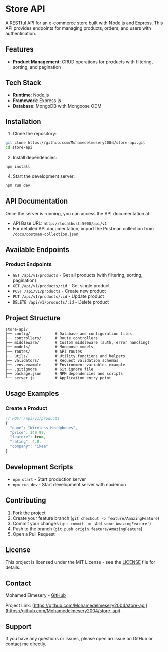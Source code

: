# Store API

A RESTful API for an e-commerce store built with Node.js and Express. This API provides endpoints for managing products, orders, and users with authentication.

## Features

- **Product Management**: CRUD operations for products with filtering, sorting, and pagination


## Tech Stack

- **Runtime**: Node.js
- **Framework**: Express.js
- **Database**: MongoDB with Mongoose ODM

## Installation

1. Clone the repository:
```bash
git clone https://github.com/Mohamedelmesery2004/store-api.git
cd store-api
```

2. Install dependencies:
```bash
npm install
```

4. Start the development server:
```bash
npm run dev
```

## API Documentation

Once the server is running, you can access the API documentation at:
- API Base URL: `http://localhost:5000/api/v1`
- For detailed API documentation, import the Postman collection from `/docs/postman-collection.json`

## Available Endpoints


### Product Endpoints
- `GET /api/v1/products` - Get all products (with filtering, sorting, pagination)
- `GET /api/v1/products/:id` - Get single product
- `POST /api/v1/products` - Create new product 
- `PUT /api/v1/products/:id` - Update product 
- `DELETE /api/v1/products/:id` - Delete product 




## Project Structure

```
store-api/
├── config/           # Database and configuration files
├── controllers/      # Route controllers
├── middleware/       # Custom middleware (auth, error handling)
├── models/           # Mongoose models
├── routes/           # API routes
├── utils/            # Utility functions and helpers
├── validators/       # Request validation schemas
├── .env.example      # Environment variables example
├── .gitignore        # Git ignore file
├── package.json      # NPM dependencies and scripts
└── server.js         # Application entry point
```

## Usage Examples


### Create a Product 
```javascript
// POST /api/v1/products
{
  "name": "Wireless Headphones",
  "price": 149.99,
  "feature": true,
  "rating": 4.8,
  "company": "ikea"
}

```


## Development Scripts

- `npm start` - Start production server
- `npm run dev` - Start development server with nodemon


## Contributing

1. Fork the project
2. Create your feature branch (`git checkout -b feature/AmazingFeature`)
3. Commit your changes (`git commit -m 'Add some AmazingFeature'`)
4. Push to the branch (`git push origin feature/AmazingFeature`)
5. Open a Pull Request

## License

This project is licensed under the MIT License - see the [LICENSE](LICENSE) file for details.

## Contact

Mohamed Elmesery - [GitHub](https://github.com/Mohamedelmesery2004)

Project Link: [https://github.com/Mohamedelmesery2004/store-api](https://github.com/Mohamedelmesery2004/store-api)

## Support

If you have any questions or issues, please open an issue on GitHub or contact me directly.
